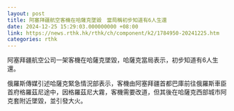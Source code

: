 ```yaml
---
layout: post
title: 阿塞拜疆航空客機在哈薩克墜毀　當局稱初步知道有6人生還
date: 2024-12-25 15:29:03.000000000 +08:00
link: https://news.rthk.hk/rthk/ch/component/k2/1784950-20241225.htm
categories: rthk
---
```


阿塞拜疆航空公司一架客機在哈薩克墜毀，哈薩克當局表示，初步知道有6人生還。

俄羅斯傳媒引述哈薩克緊急情況部表示，客機由阿塞拜疆首都巴庫前往俄羅斯車臣首府格羅茲尼途中，因格羅茲尼大霧，客機需要改道，但其後在哈薩克西部城市阿克套附近墜毀，並引發大火。
